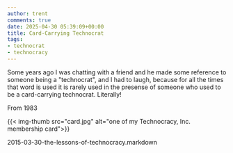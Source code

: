 ```yaml
---
author: trent
comments: true
date: 2025-04-30 05:39:09+00:00
title: Card-Carrying Technocrat
tags:
- technocrat
- technocracy
---
```

 
 Some years ago I was chatting with a friend and he made some reference to someone being a "technocrat", and I had to laugh, because for all the times that word is used it is rarely used in the presense of someone who used to be a card-carrying technocrat.  Literally!
 
 From 1983

{{< img-thumb src="card.jpg" alt="one of my Technocracy, Inc. membership card">}}

 2015-03-30-the-lessons-of-technocracy.markdown
 
